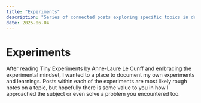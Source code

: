 ```yaml
---
title: "Experiments"
description: "Series of connected posts exploring specific topics in depth"
date: 2025-06-04
---
```


# Experiments

After reading Tiny Experiments by Anne-Laure Le Cunff and embracing the experimental mindset, I wanted to a place to document my own experiments and learnings.  Posts within each of the experiments are most likely rough notes on a topic, but hopefully there is some value to you in how I approached the subject or even solve a problem you encountered too.
